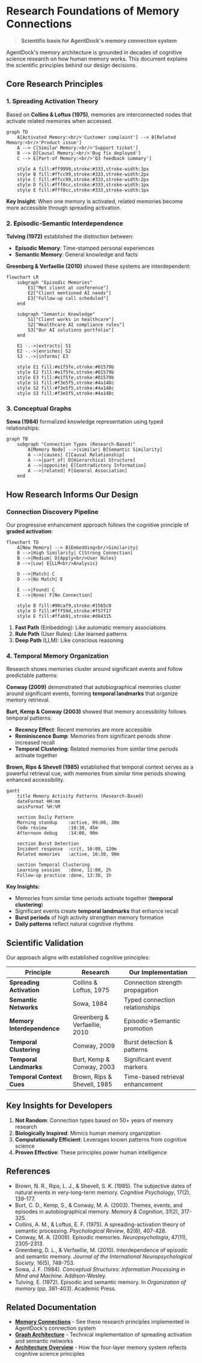 # Research Foundations of Memory Connections

> **Scientific basis for AgentDock's memory connection system**

AgentDock's memory architecture is grounded in decades of cognitive science research on how human memory works. This document explains the scientific principles behind our design decisions.

## Core Research Principles

### 1. Spreading Activation Theory

Based on **Collins & Loftus (1975)**, memories are interconnected nodes that activate related memories when accessed.

```mermaid
graph TD
    A[Activated Memory:<br/>'Customer complaint'] --> B[Related Memory:<br/>'Product issue']
    A --> C[Similar Memory:<br/>'Support ticket']
    B --> D[Causal Memory:<br/>'Bug fix deployed']
    C --> E[Part-of Memory:<br/>'Q3 feedback summary']
    
    style A fill:#ff9999,stroke:#333,stroke-width:3px
    style B fill:#ffcc99,stroke:#333,stroke-width:2px
    style C fill:#ffcc99,stroke:#333,stroke-width:2px
    style D fill:#fff0cc,stroke:#333,stroke-width:1px
    style E fill:#fff0cc,stroke:#333,stroke-width:1px
```

**Key Insight**: When one memory is activated, related memories become more accessible through spreading activation.

### 2. Episodic-Semantic Interdependence

**Tulving (1972)** established the distinction between:
- **Episodic Memory**: Time-stamped personal experiences
- **Semantic Memory**: General knowledge and facts

**Greenberg & Verfaellie (2010)** showed these systems are interdependent:

```mermaid
flowchart LR
    subgraph "Episodic Memories"
        E1["Met client at conference"]
        E2["Client mentioned AI needs"]
        E3["Follow-up call scheduled"]
    end
    
    subgraph "Semantic Knowledge"
        S1["Client works in healthcare"]
        S2["Healthcare AI compliance rules"]
        S3["Our AI solutions portfolio"]
    end
    
    E1 -.->|extracts| S1
    E2 -.->|enriches| S2
    S3 -.->|informs| E3
    
    style E1 fill:#e1f5fe,stroke:#01579b
    style E2 fill:#e1f5fe,stroke:#01579b
    style E3 fill:#e1f5fe,stroke:#01579b
    style S1 fill:#f3e5f5,stroke:#4a148c
    style S2 fill:#f3e5f5,stroke:#4a148c
    style S3 fill:#f3e5f5,stroke:#4a148c
```

### 3. Conceptual Graphs

**Sowa (1984)** formalized knowledge representation using typed relationships:

```mermaid
graph TB
    subgraph "Connection Types (Research-Based)"
        A[Memory Node] -->|similar| B[Semantic Similarity]
        A -->|causes| C[Causal Relationship]
        A -->|part_of| D[Hierarchical Structure]
        A -->|opposite| E[Contradictory Information]
        A -->|related| F[General Association]
    end
```

## How Research Informs Our Design

### Connection Discovery Pipeline

Our progressive enhancement approach follows the cognitive principle of **graded activation**:

```mermaid
flowchart TD
    A[New Memory] --> B{Embedding<br/>Similarity}
    B -->|High Similarity| C[Strong Connection]
    B -->|Medium| D{Apply<br/>User Rules}
    B -->|Low| E{LLM<br/>Analysis}
    
    D -->|Match| C
    D -->|No Match| E
    
    E -->|Found| C
    E -->|None| F[No Connection]
    
    style B fill:#90caf9,stroke:#1565c0
    style D fill:#fff59d,stroke:#f57f17
    style E fill:#ffab91,stroke:#d84315
```

1. **Fast Path** (Embedding): Like automatic memory associations
2. **Rule Path** (User Rules): Like learned patterns
3. **Deep Path** (LLM): Like conscious reasoning

### 4. Temporal Memory Organization

Research shows memories cluster around significant events and follow predictable patterns:

**Conway (2009)** demonstrated that autobiographical memories cluster around significant events, forming **temporal landmarks** that organize memory retrieval.

**Burt, Kemp & Conway (2003)** showed that memory accessibility follows temporal patterns:
- **Recency Effect**: Recent memories are more accessible
- **Reminiscence Bump**: Memories from significant periods show increased recall
- **Temporal Clustering**: Related memories from similar time periods activate together

**Brown, Rips & Shevell (1985)** established that temporal context serves as a powerful retrieval cue, with memories from similar time periods showing enhanced accessibility.

```mermaid
gantt
    title Memory Activity Patterns (Research-Based)
    dateFormat HH:mm
    axisFormat %H:%M
    
    section Daily Pattern
    Morning standup    :active, 09:00, 30m
    Code review        :10:30, 45m
    Afternoon debug    :14:00, 90m
    
    section Burst Detection
    Incident response  :crit, 16:00, 120m
    Related memories   :active, 16:30, 90m
    
    section Temporal Clustering
    Learning session   :done, 11:00, 2h
    Follow-up practice :done, 13:30, 1h
```

**Key Insights:**
- Memories from similar time periods activate together (**temporal clustering**)
- Significant events create **temporal landmarks** that enhance recall
- **Burst periods** of high activity strengthen memory formation
- **Daily patterns** reflect natural cognitive rhythms

## Scientific Validation

Our approach aligns with established cognitive principles:

| Principle | Research | Our Implementation |
|-----------|----------|-------------------|
| **Spreading Activation** | Collins & Loftus, 1975 | Connection strength propagation |
| **Semantic Networks** | Sowa, 1984 | Typed connection relationships |
| **Memory Interdependence** | Greenberg & Verfaellie, 2010 | Episodic→Semantic promotion |
| **Temporal Clustering** | Conway, 2009 | Burst detection & patterns |
| **Temporal Landmarks** | Burt, Kemp & Conway, 2003 | Significant event markers |
| **Temporal Context Cues** | Brown, Rips & Shevell, 1985 | Time-based retrieval enhancement |

## Key Insights for Developers

1. **Not Random**: Connection types based on 50+ years of memory research
2. **Biologically Inspired**: Mimics human memory organization
3. **Computationally Efficient**: Leverages known patterns from cognitive science
4. **Proven Effective**: These principles power human intelligence

## References

- Brown, N. R., Rips, L. J., & Shevell, S. K. (1985). The subjective dates of natural events in very-long-term memory. *Cognitive Psychology*, 17(2), 139-177.
- Burt, C. D., Kemp, S., & Conway, M. A. (2003). Themes, events, and episodes in autobiographical memory. *Memory & Cognition*, 31(2), 317-325.
- Collins, A. M., & Loftus, E. F. (1975). A spreading-activation theory of semantic processing. *Psychological Review*, 82(6), 407-428.
- Conway, M. A. (2009). Episodic memories. *Neuropsychologia*, 47(11), 2305-2313.
- Greenberg, D. L., & Verfaellie, M. (2010). Interdependence of episodic and semantic memory. *Journal of the International Neuropsychological Society*, 16(5), 748-753.
- Sowa, J. F. (1984). *Conceptual Structures: Information Processing in Mind and Machine*. Addison-Wesley.
- Tulving, E. (1972). Episodic and semantic memory. In *Organization of memory* (pp. 381-403). Academic Press.

## Related Documentation

- **[Memory Connections](./memory-connections.md)** - See these research principles implemented in AgentDock's connection system
- **[Graph Architecture](./graph-architecture.md)** - Technical implementation of spreading activation and semantic networks
- **[Architecture Overview](./architecture-overview.md)** - How the four-layer memory system reflects cognitive science principles
